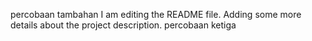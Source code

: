 percobaan tambahan
I am editing the README file. Adding some more details about the project description.
percobaan ketiga
